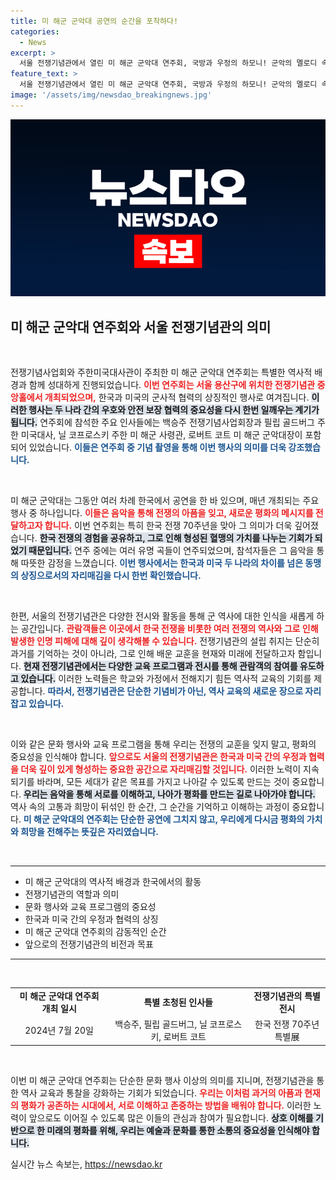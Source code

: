 ```yaml
---
title: 미 해군 군악대 공연의 순간을 포착하다!
categories:
  - News
excerpt: >
  서울 전쟁기념관에서 열린 미 해군 군악대 연주회, 국방과 우정의 하모니! 군악의 멜로디 속에 담긴 특별한 순간을 만나보세요. 클릭해서 감동의 현장을 확인하세요!
feature_text: >
  서울 전쟁기념관에서 열린 미 해군 군악대 연주회, 국방과 우정의 하모니! 군악의 멜로디 속에 담긴 특별한 순간을 만나보세요. 클릭해서 감동의 현장을 확인하세요!
image: '/assets/img/newsdao_breakingnews.jpg'
---
```


<p><img src="/assets/img/newsdao_breakingnews.jpg" alt="ranknews 속보" /></p>

<h2 data-ke-size="size26">미 해군 군악대 연주회와 서울 전쟁기념관의 의미</h2>

<p data-ke-size="size16">&nbsp;</p>

<p>전쟁기념사업회와 주한미국대사관이 주최한 미 해군 군악대 연주회는 특별한 역사적 배경과 함께 성대하게 진행되었습니다. <b><span style="color: #ee2323;">이번 연주회는 서울 용산구에 위치한 전쟁기념관 중앙홀에서 개최되었으며,</span></b> 한국과 미국의 군사적 협력의 상징적인 행사로 여겨집니다. <b><span style="background-color: #21538527;">이러한 행사는 두 나라 간의 우호와 안전 보장 협력의 중요성을 다시 한번 일깨우는 계기가 됩니다.</span></b> 연주회에 참석한 주요 인사들에는 백승주 전쟁기념사업회장과 필립 골드버그 주한 미국대사, 닐 코프로스키 주한 미 해군 사령관, 로버트 코트 미 해군 군악대장이 포함되어 있었습니다. <b><span style="color: #1a5490;">이들은 연주회 중 기념 촬영을 통해 이번 행사의 의미를 더욱 강조했습니다.</span></b></p>

<p data-ke-size="size16">&nbsp;</p>

<p>미 해군 군악대는 그동안 여러 차례 한국에서 공연을 한 바 있으며, 매년 개최되는 주요 행사 중 하나입니다. <b><span style="color: #ee2323;">이들은 음악을 통해 전쟁의 아픔을 잊고, 새로운 평화의 메시지를 전달하고자 합니다.</span></b> 이번 연주회는 특히 한국 전쟁 70주년을 맞아 그 의미가 더욱 깊어졌습니다. <b><span style="background-color: #21538527;">한국 전쟁의 경험을 공유하고, 그로 인해 형성된 혈맹의 가치를 나누는 기회가 되었기 때문입니다.</span></b> 연주 중에는 여러 유명 곡들이 연주되었으며, 참석자들은 그 음악을 통해 따뜻한 감정을 느꼈습니다. <b><span style="color: #1a5490;">이번 행사에서는 한국과 미국 두 나라의 차이를 넘은 동맹의 상징으로서의 자리매김을 다시 한번 확인했습니다.</span></b></p>

<p data-ke-size="size16">&nbsp;</p>

<p>한편, 서울의 전쟁기념관은 다양한 전시와 활동을 통해 군 역사에 대한 인식을 새롭게 하는 공간입니다. <b><span style="color: #ee2323;">관람객들은 이곳에서 한국 전쟁을 비롯한 여러 전쟁의 역사와 그로 인해 발생한 인명 피해에 대해 깊이 생각해볼 수 있습니다.</span></b> 전쟁기념관의 설립 취지는 단순히 과거를 기억하는 것이 아니라, 그로 인해 배운 교훈을 현재와 미래에 전달하고자 함입니다. <b><span style="background-color: #21538527;">현재 전쟁기념관에서는 다양한 교육 프로그램과 전시를 통해 관람객의 참여를 유도하고 있습니다.</span></b> 이러한 노력들은 학교와 가정에서 전해지기 힘든 역사적 교육의 기회를 제공합니다. <b><span style="color: #1a5490;">따라서, 전쟁기념관은 단순한 기념비가 아닌, 역사 교육의 새로운 장으로 자리잡고 있습니다.</span></b></p>

<p data-ke-size="size16">&nbsp;</p>

<p>이와 같은 문화 행사와 교육 프로그램을 통해 우리는 전쟁의 교훈을 잊지 말고, 평화의 중요성을 인식해야 합니다. <b><span style="color: #ee2323;">앞으로도 서울의 전쟁기념관은 한국과 미국 간의 우정과 협력을 더욱 깊이 있게 형성하는 중요한 공간으로 자리매김할 것입니다.</span></b> 이러한 노력이 지속되기를 바라며, 모든 세대가 같은 목표를 가지고 나아갈 수 있도록 만드는 것이 중요합니다. <b><span style="background-color: #21538527;">우리는 음악을 통해 서로를 이해하고, 나아가 평화를 만드는 길로 나아가야 합니다.</span></b> 역사 속의 고통과 희망이 뒤섞인 한 순간, 그 순간을 기억하고 이해하는 과정이 중요합니다. <b><span style="color: #1a5490;">미 해군 군악대의 연주회는 단순한 공연에 그치지 않고, 우리에게 다시금 평화의 가치와 희망을 전해주는 뜻깊은 자리였습니다.</span></b></p>

<p data-ke-size="size16">&nbsp;</p>

<hr />

<ul>
<li>미 해군 군악대의 역사적 배경과 한국에서의 활동</li>
<li>전쟁기념관의 역할과 의미</li>
<li>문화 행사와 교육 프로그램의 중요성</li>
<li>한국과 미국 간의 우정과 협력의 상징</li>
<li>미 해군 군악대 연주회의 감동적인 순간</li>
<li>앞으로의 전쟁기념관의 비전과 목표</li>
</ul>

<hr />

<p data-ke-size="size16">&nbsp;</p>

<table style="width: 100%;">
<tr>
<td style="text-align: center; height: 17px;"><b>미 해군 군악대 연주회 개최 일시</b></td>
<td style="text-align: center; height: 17px;"><b>특별 초청된 인사들</b></td>
<td style="text-align: center; height: 17px;"><b>전쟁기념관의 특별 전시</b></td>
</tr>
<tr>
<td style="text-align: center; height: 17px;">2024년 7월 20일</td>
<td style="text-align: center; height: 17px;">백승주, 필립 골드버그, 닐 코프로스키, 로버트 코트</td>
<td style="text-align: center; height: 17px;">한국 전쟁 70주년 특별展</td>
</tr>
</table>

<p data-ke-size="size16">&nbsp;</p>

<p>이번 미 해군 군악대 연주회는 단순한 문화 행사 이상의 의미를 지니며, 전쟁기념관을 통한 역사 교육과 통찰을 강화하는 기회가 되었습니다. <b><span style="color: #ee2323;">우리는 이처럼 과거의 아픔과 현재의 평화가 공존하는 시대에서, 서로 이해하고 존중하는 방법을 배워야 합니다.</span></b> 이러한 노력이 앞으로도 이어질 수 있도록 많은 이들의 관심과 참여가 필요합니다. <b><span style="background-color: #21538527;">상호 이해를 기반으로 한 미래의 평화를 위해, 우리는 예술과 문화를 통한 소통의 중요성을 인식해야 합니다.</span></b></p>
실시간 뉴스 속보는, <a href="https://newsdao.kr" rel="dofollow">https://newsdao.kr</a>


